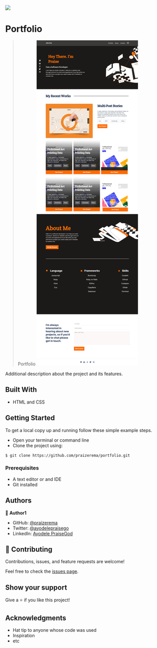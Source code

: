 ![](https://img.shields.io/badge/Microverse-blueviolet)

# Portfolio

> Portfolio
> ![screenshot](./app_screenshot.png)

Additional description about the project and its features.

## Built With

- HTML and CSS

## Getting Started

To get a local copy up and running follow these simple example steps.

- Open your terminal or command line 
- Clone the project using:

```
$ git clone https://github.com/praizerema/portfolio.git
```

### Prerequisites

- A text editor or and IDE
- Git installed

## Authors

👤 **Author1**

- GitHub: [@praizerema](https://github.com/praizerema)
- Twitter: [@ayodelepraisego](https://twitter.com/ayodelepraisego)
- LinkedIn: [Ayodele PraiseGod](https://www.linkedin.com/in/praizerema)

## 🤝 Contributing

Contributions, issues, and feature requests are welcome!

Feel free to check the [issues page](https://github.com/praizerema/portfolio/issues).

## Show your support

Give a ⭐️ if you like this project!

## Acknowledgments

- Hat tip to anyone whose code was used
- Inspiration
- etc

